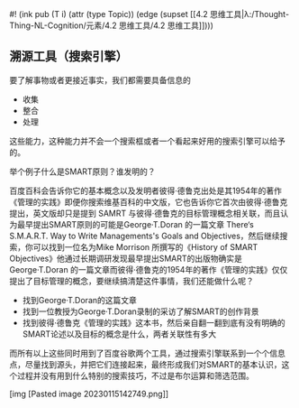 #! (ink pub (T i) (attr (type Topic)) (edge (supset [[4.2 思维工具|λ:/Thought-Thing-NL-Cognition/元素/4.2 思维工具/4.2 思维工具]])))

## 溯源工具（搜索引擎）

要了解事物或者更接近事实，我们都需要具备信息的

-   收集
-   整合
-   处理

这些能力，这种能力并不会一个搜索框或者一个看起来好用的搜索引擎可以给予的。

举个例子什么是SMART原则？谁发明的？

百度百科会告诉你它的基本概念以及发明者彼得·德鲁克出处是其1954年的著作《管理的实践》即便你搜索维基百科的中文版，它也告诉你它首次由彼得·德鲁克提出，英文版却只是提到 SAMRT 与彼得·德鲁克的目标管理概念相关联，而且认为最早提出SMART原则的可能是George·T.Doran 的一篇文章 There‘s S.M.A.R.T. Way to Write Managements's Goals and Objectives，然后继续搜索，你可以找到一位名为Mike Morrison 所撰写的《History of SMART Objectives》他通过长期调研发现最早提出SMART的出版物确实是George·T.Doran 的一篇文章而彼得·德鲁克的1954年的著作《管理的实践》仅仅提出了目标管理的概念，要继续搞清楚这件事情，我们还能做什么呢？

-   找到George·T.Doran的这篇文章
-   找到一位教授为George·T.Doran录制的采访了解SMART的创作背景
-   找到彼得·德鲁克《管理的实践》这本书，然后亲自翻一翻到底有没有明确的SMART论述以及目标的概念是什么，两者关联性有多大

而所有以上这些同时用到了百度谷歌两个工具，通过搜索引擎联系到一个个信息点，尽量找到源头，并把它们连接起来，最终形成我们对SMART的基本认识，这个过程并没有用到什么特别的搜索技巧，不过是布尔运算和筛选范围。

[img [Pasted image 20230115142749.png]]